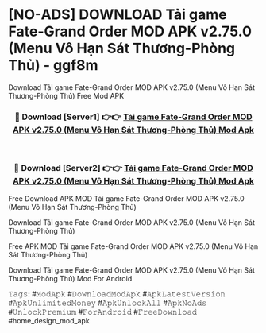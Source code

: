 # [NO-ADS] DOWNLOAD Tải game Fate-Grand Order MOD APK v2.75.0 (Menu Vô Hạn Sát Thương-Phòng Thủ) - ggf8m
Download Tải game Fate-Grand Order MOD APK v2.75.0 (Menu Vô Hạn Sát Thương-Phòng Thủ) Free Mod APK

<div align="center">
<h3>🔴 Download [Server1] 👉👉 <a href="https://apk-comot.site?title=Tải_game_Fate-Grand_Order_MOD_APK_v2.75.0_(Menu_Vô_Hạn_Sát_Thương-Phòng_Thủ)">Tải game Fate-Grand Order MOD APK v2.75.0 (Menu Vô Hạn Sát Thương-Phòng Thủ) Mod Apk</a></h3><br>

<h3>🔴 Download [Server2] 👉👉 <a href="https://apk-comot.site?title=Tải_game_Fate-Grand_Order_MOD_APK_v2.75.0_(Menu_Vô_Hạn_Sát_Thương-Phòng_Thủ)">Tải game Fate-Grand Order MOD APK v2.75.0 (Menu Vô Hạn Sát Thương-Phòng Thủ) Mod Apk</a></h3>
</div>


Free Download APK MOD Tải game Fate-Grand Order MOD APK v2.75.0 (Menu Vô Hạn Sát Thương-Phòng Thủ)

Download Tải game Fate-Grand Order MOD APK v2.75.0 (Menu Vô Hạn Sát Thương-Phòng Thủ) 

Free APK MOD Tải game Fate-Grand Order MOD APK v2.75.0 (Menu Vô Hạn Sát Thương-Phòng Thủ) 

Download Tải game Fate-Grand Order MOD APK v2.75.0 (Menu Vô Hạn Sát Thương-Phòng Thủ) Mod For Android

𝚃𝚊𝚐𝚜: #𝙼𝚘𝚍𝙰𝚙𝚔 #𝙳𝚘𝚠𝚗𝚕𝚘𝚊𝚍𝙼𝚘𝚍𝙰𝚙𝚔 #𝙰𝚙𝚔𝙻𝚊𝚝𝚎𝚜𝚝𝚅𝚎𝚛𝚜𝚒𝚘𝚗 #𝙰𝚙𝚔𝚄𝚗𝚕𝚒𝚖𝚒𝚝𝚎𝚍𝙼𝚘𝚗𝚎𝚢 #𝙰𝚙𝚔𝚄𝚗𝚕𝚘𝚌𝚔𝙰𝚕𝚕 #𝙰𝚙𝚔𝙽𝚘𝙰𝚍𝚜 #𝚄𝚗𝚕𝚘𝚌𝚔𝙿𝚛𝚎𝚖𝚒𝚞𝚖 #𝙵𝚘𝚛𝙰𝚗𝚍𝚛𝚘𝚒𝚍 #𝙵𝚛𝚎𝚎𝙳𝚘𝚠𝚗𝚕𝚘𝚊𝚍 #home_design_mod_apk